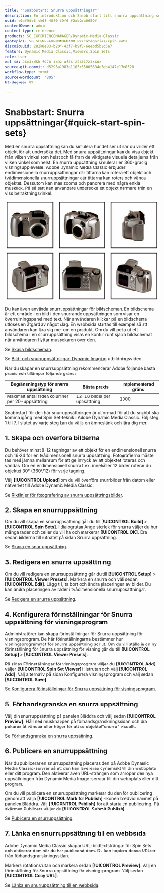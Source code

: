 ```yaml
---
title: '"Snabbstart: Snurra uppsättningar"'
description: En introduktion och Snabb start till snurra uppsättning som hjälper dig att komma igång snabbt i Adobe Dynamic Media Classic.
uuid: d0af9db6-cb6f-48f0-89f6-f3ab2da0659f
contentOwner: admin
content-type: reference
products: SG_EXPERIENCEMANAGER/Dynamic-Media-Classic
geptopics: SG_SCENESEVENONDEMAND_PK/categories/spin_sets
discoiquuid: 282b8e83-b20f-43f7-b9f8-6eebd5b1c5a7
feature: Dynamic Media Classic,Viewers,Spin Sets
role: User
exl-id: 26e3cd5b-f070-4b92-af36-25631723460e
source-git-commit: d5293a2983e1105c65005634e7eb4147e17e8328
workflow-type: tm+mt
source-wordcount: '805'
ht-degree: 0%

---
```


# Snabbstart: Snurra uppsättningar{#quick-start-spin-sets}

Med en snurra uppsättning kan du simulera hur det ser ut när du vrider ett objekt för att undersöka det. Med snurra uppsättningar kan du visa objekt från vilken vinkel som helst och få fram de viktigaste visuella detaljerna från vilken vinkel som helst. En snurra uppsättning simulerar en 360-gradig visningsupplevelse. Adobe Dynamic Media Classic erbjuder endimensionella snurruppsättningar där tittarna kan rotera ett objekt och tvådimensionella snurruppsättningar där tittarna kan rotera och vända objektet. Dessutom kan man zooma och panorera med några enkla musklick. På så sätt kan användare undersöka ett objekt närmare från en viss betraktningsvinkel.

![Bilder för en snurra uppsättning.](/help/assets/spin_set.png)

Du kan även använda snurruppsättningar för bildscheman. En bildschema är ett område i en bild i den snurrande uppsättningen som visar en överrullningspanel med text. När användaren klickar på en bildschema utlöses en åtgärd av något slag. En webbsida startas till exempel så att användaren kan lära sig mer om en produkt. Om du vill peka ut ett bildschema i en snurruppsättning visas en kontur runt själva bildschemat när användaren flyttar muspekaren över den.

Se [Skapa bildscheman](creating-image-maps.md).

Se [Bild- och snurruppsättningar: Dynamic Imaging](https://s7d5.scene7.com/s7viewers/html5/VideoViewer.html?videoserverurl=https://s7d5.scene7.com/is/content/&amp;emailurl=https://s7d5.scene7.com/s7/emailFriend&amp;serverUrl=https://s7d5.scene7.com/is/image/&amp;config=Scene7SharedAssets/Universal_HTML5_Video&amp;contenturl=https://s7d5.scene7.com/skins/&amp;asset=S7tutorials/556_Image%20&amp;%20Spin%20Sets_converted%20renamed_Dynamic%20Imaging-AVS) utbildningsvideo.

När du skapar en snurrsuppsättning rekommenderar Adobe följande bästa praxis och tillämpar följande gräns:

| Begränsningstyp för snurra uppsättning | Bästa praxis | Implementerad gräns |
| --- | --- | --- |
| Maximalt antal rader/kolumner per 2D-uppsättning | 12-18 bilder per uppsättning | 1000 |

Snabbstart för den här snurruppsättningen är utformad för att du snabbt ska komma igång med Spin Set-teknik i Adobe Dynamic Media Classic. Följ steg 1 till 7. I slutet av varje steg kan du välja en ämneslänk och lära dig mer.

## 1. Skapa och överföra bilderna

Du behöver minst 8-12 tagningar av ett objekt för en endimensionell snurra och 16-24 för en tvådimensionell snurra uppsättning. Fotografierna måste tas med jämna mellanrum för att ge intryck av att objektet roteras och vändas. Om en endimensionell snurra t.ex. innehåller 12 bilder roterar du objektet 30° (360°/12) för varje tagning.

Välj **[!UICONTROL Upload]** om du vill överföra snurrbilder från datorn eller nätverket till Adobe Dynamic Media Classic.

Se [Riktlinjer för fotografering av snurra uppsättningsbilder](creating-spin-set.md#guidelines-for-shooting-spin-set-images).

## 2. Skapa en snurruppsättning

Om du vill skapa en snurruppsättning går du till **[!UICONTROL Build]** > **[!UICONTROL Spin Sets]**. I dialogrutan Ange storlek för snurra väljer du hur många rader och celler du vill ha och markerar **[!UICONTROL OK]**. Dra sedan bilderna till rutnätet på sidan Snurra uppsättning.

Se [Skapa en snurruppsättning](creating-spin-set.md#creating-a-spin-set).

## 3. Redigera en snurra uppsättning

Om du vill redigera en snurrsuppsättning går du till **[!UICONTROL Setup]** > **[!UICONTROL Viewer Presets]**. Markera en snurra och välj sedan **[!UICONTROL Edit]**. Lägg till, ta bort och ändra placeringen av bilder. Du kan ändra placeringen av rader i tvådimensionella snurruppsättningar.

Se [Redigera en snurra uppsättning](creating-spin-set.md#editing-a-spin-set).

## 4. Konfigurera förinställningar för Snurra uppsättning för visningsprogram

Administratörer kan skapa förinställningar för Snurra uppsättning för visningsprogram. De här förinställningarna bestämmer hur visningsprogrammet för snurra uppsättning ser ut. Om du vill ställa in en ny förinställning för Snurra uppsättning för visning går du till **[!UICONTROL Setup]** > **[!UICONTROL Viewer Presets]**.

På sidan Förinställningar för visningsprogram väljer du **[!UICONTROL Add]** väljer **[!UICONTROL Spin Set Viewer]** i listrutan och välj **[!UICONTROL Add]**. Välj alternativ på sidan Konfigurera visningsprogram och välj sedan **[!UICONTROL Save]**.

Se [Konfigurera förinställningar för Snurra uppsättning för visningsprogram](setting-spin-set-viewer-presets.md#setting-up-spin-set-viewer-presets).

## 5. Förhandsgranska en snurra uppsättning

Välj din snurruppsättning på panelen Bläddra och välj sedan **[!UICONTROL Preview]**. Håll ned musknappen på förhandsgranskningssidan och dra pekaren åt vänster eller höger för att se objektet&quot;snurra&quot; visuellt.

Se [Förhandsgranska en snurra uppsättning](previewing-spin-set.md#previewing-a-spin-set).

## 6. Publicera en snurruppsättning

När du publicerar en snurruppsättning placeras den på Adobe Dynamic Media Classic-servrar så att den kan levereras dynamiskt till din webbplats eller ditt program. Den aktiverar även URL-strängen som anropar den nya uppsättningen från Dynamic Media Image-servrar till din webbplats eller ditt program.

Om du vill publicera en snurruppsättning markerar du den för publicering genom att välja **[!UICONTROL Mark for Publish]** -ikonen bredvid namnet på panelen Bläddra. Välj **[!UICONTROL Publish]** för att starta en publicering. På skärmen Publicera väljer du **[!UICONTROL Submit Publish]**.

Se [Publicera en snurruppsättning](publishing-spin-set.md#publishing-a-spin-set).

## 7. Länka en snurruppsättning till en webbsida

Adobe Dynamic Media Classic skapar URL-bildtextsträngar för Spin Sets och aktiverar dem när du har publicerat dem. Du kan kopiera dessa URL:er från förhandsgranskningssidan.

Markera rotationsrutan och markera sedan **[!UICONTROL Preview]**. Välj en förinställning för Snurra uppsättning för visningsprogram. Välj sedan **[!UICONTROL Copy URL]**.

Se [Länka en snurruppsättning till en webbsida](linking-spin-set-web-page.md#linking-a-spin-set-to-a-web-page).
